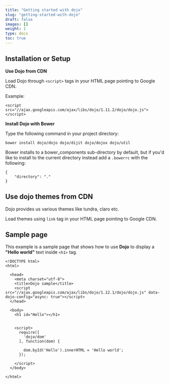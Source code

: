 ```yaml
---
title: "Getting started with dojo"
slug: "getting-started-with-dojo"
draft: false
images: []
weight: 1
type: docs
toc: true
---
```


## Installation or Setup
**Use Dojo from CDN**

Load Dojo through `<script>` tags in your HTML page pointing to Google CDN. 

Example:

    <script src="//ajax.googleapis.com/ajax/libs/dojo/1.11.2/dojo/dojo.js"></script>


**Install Dojo with Bower**

Type the following command in your project directory:

    bower install dojo/dojo dojo/dijit dojo/dojox dojo/util


Bower installs to a bower_components sub-directory by default, but if you'd like to install to the current directory instead add a `.bowerrc` with the following:

  
    {
        "directory": "."
    }



## Use dojo themes from CDN
Dojo provides us various themes like tundra, claro etc.  

Load themes using `link` tag in your HTML page pointing to Google CDN.

<link rel="stylesheet"
href="http://ajax.googleapis.com/ajax/libs/dojo/1.11.2/dijit/themes/claro/claro.css" />


## Sample page
This example is a sample page that shows how to use **Dojo** to display a **"Hello world"** text inside `<h1>` tag.

    <!DOCTYPE html>
    <html>
    
      <head>
        <meta charset="utf-8">
        <title>Dojo sample</title>
        <script src="//ajax.googleapis.com/ajax/libs/dojo/1.12.1/dojo/dojo.js" data-dojo-config="async: true"></script>
      </head>
    
      <body>
        <h1 id="Hello"></h1>
        
    
        <script>
          require([
            'dojo/dom'
          ], function(dom) {
          
            dom.byId('Hello').innerHTML = 'Hello world';
          });
    
        </script>
      </body>
    
    </html>

